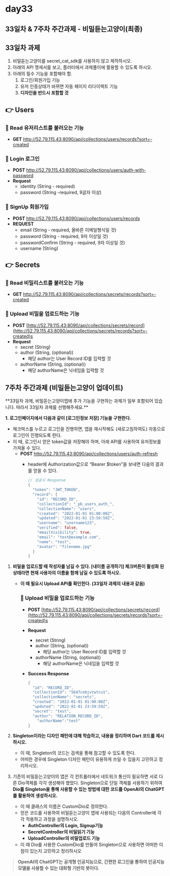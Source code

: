 # day33

## 33일차 & 7주차 주간과제 - 비밀듣는고양이(최종)


## 33일차 과제


1. 비밀듣는고양이를 secret_cat_sdk를 사용하지 않고 제작하시오.
2. 아래의 API 명세서를 보고, 플러터에서 과제풀이에 활용할 수 있도록 하시오.
3. 아래의 필수 기능을 포함해야 함.
    1. 로그인/회원가입 기능
    2. 유저 인증상태가 바뀌면 자동 페이지 리다이렉트 기능
    3. **디자인을 반드시 포함할 것**

## 👉 Users

### 📄 Read 유저리스트를 불러오는 기능

- **GET** http://52.79.115.43:8090/api/collections/users/records?sort=-created

### 📄 Login 로그인

- **POST** http://52.79.115.43:8090/api/collections/users/auth-with-password
- **Request**
    - identity (String - required)
    - password (String -required, 9글자 이상)


### 📄 **SignUp**  회원가입

- **POST** http://52.79.115.43:8090/api/collections/users/records
- **REQUEST**
    - email (String - required, 올바른 이메일형식일 것)
    - password (String - required, 9자 이상일 것)
    - passwordConfirm (String - required, 9자 이상일 것)
    - username (String)

## 👉 Secrets

### 📄 Read 비밀리스트를 불러오는 기능

- **GET** http://52.79.115.43:8090/api/collections/secrets/records?sort=-created

### 📄 Upload 비밀을 업로드하는 기능

- **POST** [http://52.79.115.43:8090/api/collections/secrets/record](http://52.79.115.43:8090/api/collections/secrets/records?sort=-created)s
- **Request**
    - secret (String)
    - author (String, (optional))
        - 해당 author는 User Record ID를 입력할 것
    - authorName (String, (optional))
        - 해당 authorName은 닉네임을 입력할 것

## 7주차 주간과제 (비밀듣는고양이 업데이트)

<aside>
**33일차 과제, 비밀듣는고양이앱에 추가 기능을 구현하는 과제가 일부 포함되어 있습니다.
따라서 33일차 과제를 선행해주세요.**

</aside>

**1. 로그인페이지에서 다음과 같이 [로그인정보 저장] 기능을 구현한다.**



- 체크박스를 누르고 로그인을 진행하면, 앱을 재시작해도 (새로고침하여도) 자동으로 로그인이 진행되도록 한다.
- 이 때, 로그인시 얻은 token값을 저장해야 하며, 아래 API를 사용하여 유저정보를 가져올 수 있다.
    - **POST** http://52.79.115.43:8090/api/collections/users/auth-refresh
        - header에 Authorization값으로 “Bearer $token”을 보내면 다음의 결과를 얻을 수 있다.
            
            ```dart
            // 성공시 Response
            {
              "token": "JWT_TOKEN",
              "record": {
                "id": "RECORD_ID",
                "collectionId": "_pb_users_auth_",
                "collectionName": "users",
                "created": "2022-01-01 01:00:00Z",
                "updated": "2022-01-01 23:59:59Z",
                "username": "username123",
                "verified": false,
                "emailVisibility": true,
                "email": "test@example.com",
                "name": "test",
                "avatar": "filename.jpg"
              }
            }
            ```
            
1. **비밀을 업로드할 때 작성자를 남길 수 있다. 
[내이름 공개하기] 체크버튼이 활성화 된 상태라면 현재 사용자의 이름을 함께 남길 수 있도록 하시오.**
    
    
    
    - **이 때 필요시 Upload API를 확인한다. (33일차 과제의 내용과 같음)**
        
        ### 📄 Upload 비밀을 업로드하는 기능
        
        - **POST** [http://52.79.115.43:8090/api/collections/secrets/record](http://52.79.115.43:8090/api/collections/secrets/records?sort=-created)s
        - **Request**
            - secret (String)
            - author (String, (optional))
                - 해당 author는 User Record ID를 입력할 것
            - authorName (String, (optional))
                - 해당 authorName은 닉네임을 입력할 것
        - **Success Response**
            
            ```dart
            {
              "id": "RECORD_ID",
              "collectionId": "5647cebjvtwtcu1",
              "collectionName": "secrets",
              "created": "2022-01-01 01:00:00Z",
              "updated": "2022-01-01 23:59:59Z",
              "secret": "test",
              "author": "RELATION_RECORD_ID",
            	"authorName":"test"
            }
            ```
            

1. **Singleton이라는 디자인 패턴에 대해 학습하고, 내용을 정리하며 Dart 코드를 제시하시오.**
    - 이 때, Singleton의 코드는 검색을 통해 참고할 수 있도록 한다.
    - 어떠한 경우에 Singleton 디자인 패턴이 유용하게 쓰일 수 있을지 고민하고 정리하시오.
    
2. 기존의 비밀듣는고양이의 앱은 각 컨트롤러에서 네트워크 통신이 필요하면 서로 다른 Dio객체를 각각 생성해야 했었다. Singleton으로 단일 객체를 사용하기 위하여 **Dio를 Singleton을 통해 사용할 수 있는 방법에 대한 코드를 OpenAI의 ChatGPT를 활용하여** **생성하시오.**
    - 이 때 클래스의 이름은 CustomDio로 정의한다.
    - 얻은 코드를 사용하여 비밀듣는고양이 앱에 사용되는 다음의 Controller에 각각 적용하고 
    과정을 설명하시오.
        - **AuthController의 Login, Signup기능**
        - **SecretController의 비밀읽기 기능**
        - **UploadController의 비밀업로드 기능**
    - 이 때 Dio를 사용한 CustomDio를 만들어 Singleton으로 사용하면 어떠한 이점이 있는지 고민하고 정리하시오
    

> **OpenAI의 ChatGPT는 공개형 인공지능으로, 간편한 로그인을 통하여 인공지능 모델을 사용할 수 있는 대화형 기반의 봇이다.**
>